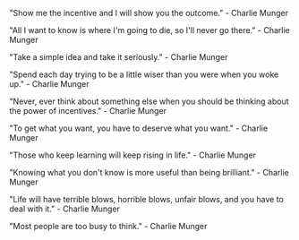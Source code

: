 "Show me the incentive and I will show you the outcome." - Charlie Munger

"All I want to know is where I'm going to die, so I'll never go there." - Charlie Munger

"Take a simple idea and take it seriously." - Charlie Munger

"Spend each day trying to be a little wiser than you were when you woke up." - Charlie Munger

"Never, ever think about something else when you should be thinking about the power of incentives." - Charlie Munger

"To get what you want, you have to deserve what you want." - Charlie Munger

"Those who keep learning will keep rising in life." - Charlie Munger

"Knowing what you don't know is more useful than being brilliant." - Charlie Munger

"Life will have terrible blows, horrible blows, unfair blows, and you have to deal with it." - Charlie Munger

"Most people are too busy to think." - Charlie Munger
